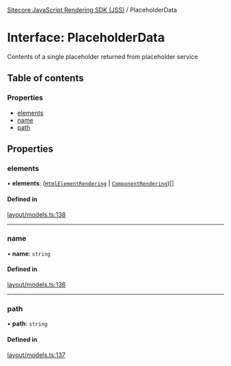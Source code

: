 [Sitecore JavaScript Rendering SDK (JSS)](../README.md) / PlaceholderData

# Interface: PlaceholderData

Contents of a single placeholder returned from placeholder service

## Table of contents

### Properties

- [elements](PlaceholderData.md#elements)
- [name](PlaceholderData.md#name)
- [path](PlaceholderData.md#path)

## Properties

### elements

• **elements**: ([`HtmlElementRendering`](HtmlElementRendering.md) \| [`ComponentRendering`](ComponentRendering.md))[]

#### Defined in

[layout/models.ts:138](https://github.com/Sitecore/jss/blob/release/19.0.0/packages/sitecore-jss/src/layout/models.ts#L138)

___

### name

• **name**: `string`

#### Defined in

[layout/models.ts:136](https://github.com/Sitecore/jss/blob/release/19.0.0/packages/sitecore-jss/src/layout/models.ts#L136)

___

### path

• **path**: `string`

#### Defined in

[layout/models.ts:137](https://github.com/Sitecore/jss/blob/release/19.0.0/packages/sitecore-jss/src/layout/models.ts#L137)
